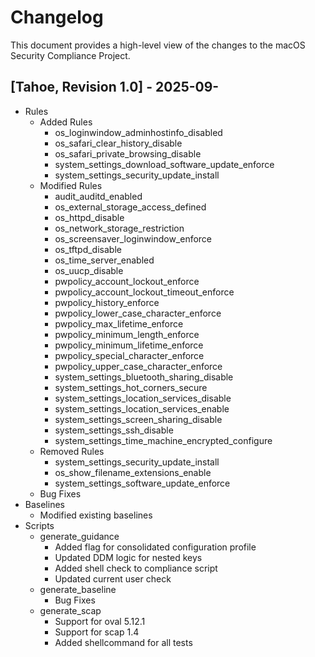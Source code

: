 # Changelog

This document provides a high-level view of the changes to the macOS Security Compliance Project.

## [Tahoe, Revision 1.0] - 2025-09-

* Rules
  * Added Rules
    * os_loginwindow_adminhostinfo_disabled
    * os_safari_clear_history_disable
    * os_safari_private_browsing_disable
    * system_settings_download_software_update_enforce
    * system_settings_security_update_install
  * Modified Rules
    * audit_auditd_enabled
    * os_external_storage_access_defined
    * os_httpd_disable
    * os_network_storage_restriction
    * os_screensaver_loginwindow_enforce
    * os_tftpd_disable
    * os_time_server_enabled
    * os_uucp_disable
    * pwpolicy_account_lockout_enforce
    * pwpolicy_account_lockout_timeout_enforce
    * pwpolicy_history_enforce
    * pwpolicy_lower_case_character_enforce
    * pwpolicy_max_lifetime_enforce
    * pwpolicy_minimum_length_enforce
    * pwpolicy_minimum_lifetime_enforce
    * pwpolicy_special_character_enforce
    * pwpolicy_upper_case_character_enforce
    * system_settings_bluetooth_sharing_disable
    * system_settings_hot_corners_secure
    * system_settings_location_services_disable
    * system_settings_location_services_enable
    * system_settings_screen_sharing_disable
    * system_settings_ssh_disable
    * system_settings_time_machine_encrypted_configure
  * Removed Rules
    * system_settings_security_update_install
    * os_show_filename_extensions_enable
    * system_settings_software_update_enforce
  * Bug Fixes
* Baselines
  * Modified existing baselines
* Scripts
  * generate_guidance
    * Added flag for consolidated configuration profile
    * Updated DDM logic for nested keys
    * Added shell check to compliance script
    * Updated current user check 
  * generate_baseline
    * Bug Fixes
  * generate_scap
    * Support for oval 5.12.1
    * Support for scap 1.4
    * Added shellcommand for all tests
